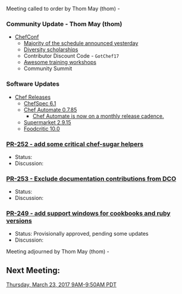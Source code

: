 Meeting called to order by Thom May (thom) -  

### Community Update - Thom May (thom)

* [ChefConf](https://chefconf.chef.io/2017/)
  * [Majority of the schedule announced yesterday](https://chefconf.chef.io/2017/agenda/)
  * [Diversity scholarships](https://chefconf.chef.io/2017/diversity-scholarship/)
  * Contributor Discount Code - `GotChef17`
  * [Awesome training workshops](https://blog.chef.io/2017/03/09/exclusive-workshops-chefconf-2017/)
  * Community Summit

### Software Updates

* [Chef Releases](https://discourse.chef.io/c/chef-release)
  * [ChefSpec 6.1](https://discourse.chef.io/t/chefspec-6-1-released/10552/1)
  * [Chef Automate 0.7.85](https://discourse.chef.io/t/chef-automate-release-0-7-85/10558/1)
    * [Chef Automate is now on a monthly release cadence.](https://blog.chef.io/2017/03/06/chef-automates-new-release-cadence/)
  * [Supermarket 2.9.15](https://discourse.chef.io/t/supermarket-2-9-15-release/10579)
  * [Foodcritic 10.0](https://discourse.chef.io/t/foodcritic-10-0-released/10582)

### [PR-252 - add some critical chef-sugar helpers](https://github.com/chef/chef-rfc/pull/252)
* Status:
* Discussion:

### [PR-253 - Exclude documentation contributions from DCO](https://github.com/chef/chef-rfc/pull/253)
* Status:
* Discussion:

### [PR-249 - add support windows for cookbooks and ruby versions](https://github.com/chef/chef-rfc/pull/249)
* Status:  Provisionally approved, pending some updates
* Discussion:

Meeting adjourned by Thom May (thom) -

## Next Meeting:

[Thursday, March 23, 2017 9AM-9:50AM PDT](http://everytimezone.com/#2017-3-23,300,cn3)